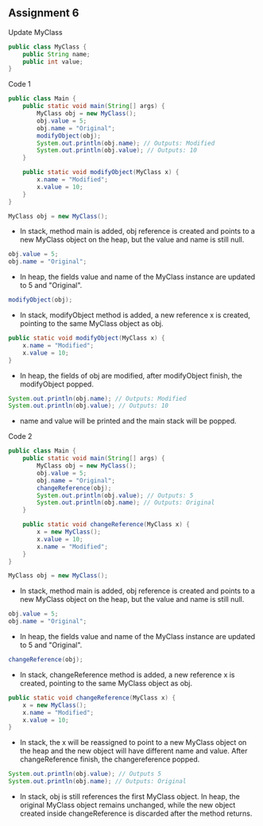 ## Assignment 6

Update MyClass
```java
public class MyClass {
    public String name;
    public int value;
}
```

Code 1
```java
public class Main {
    public static void main(String[] args) {
        MyClass obj = new MyClass();
        obj.value = 5;
        obj.name = "Original";
        modifyObject(obj);
        System.out.println(obj.name); // Outputs: Modified
        System.out.println(obj.value); // Outputs: 10
    }

    public static void modifyObject(MyClass x) {
        x.name = "Modified";
        x.value = 10;
    }
}
```

```java
MyClass obj = new MyClass();
```
- In stack, method main is added, obj reference is created and points to a new MyClass object on the heap, but the value and name is still null.

```java
obj.value = 5;
obj.name = "Original";
```
- In heap, the fields value and name of the MyClass instance are updated to 5 and "Original".

```java
modifyObject(obj);
```
- In stack, modifyObject method is added, a new reference x is created, pointing to the same MyClass object as obj.

```java
public static void modifyObject(MyClass x) {
    x.name = "Modified";
    x.value = 10;
}
```
- In heap, the fields of obj are modified, after modifyObject finish, the modifyObject popped.

```java
System.out.println(obj.name); // Outputs: Modified
System.out.println(obj.value); // Outputs: 10
```
- name and value will be printed and the main stack will be popped.

Code 2
```java
public class Main {
    public static void main(String[] args) {
        MyClass obj = new MyClass();
        obj.value = 5;
        obj.name = "Original";
        changeReference(obj);
        System.out.println(obj.value); // Outputs: 5
        System.out.println(obj.name); // Outputs: Original
    }

    public static void changeReference(MyClass x) {
        x = new MyClass();
        x.value = 10;
        x.name = "Modified";
    }
}
```
```java
MyClass obj = new MyClass();
```
- In stack, method main is added, obj reference is created and points to a new MyClass object on the heap, but the value and name is still null.

```java
obj.value = 5;
obj.name = "Original";
```
- In heap, the fields value and name of the MyClass instance are updated to 5 and "Original".

```java
changeReference(obj);
```
- In stack, changeReference method is added, a new reference x is created, pointing to the same MyClass object as obj.

```java
public static void changeReference(MyClass x) {
    x = new MyClass();
    x.name = "Modified";
    x.value = 10;
}
```
- In stack, the x will be reassigned to point to a new MyClass object on the heap and the new object will have different name and value. After changeReference finish, the changereference popped.

```java
System.out.println(obj.value); // Outputs 5
System.out.println(obj.name); // Outputs: Original
```
- In stack, obj is still references the first MyClass object. In heap, the original MyClass object remains unchanged, while the new object created inside changeReference is discarded after the method returns.